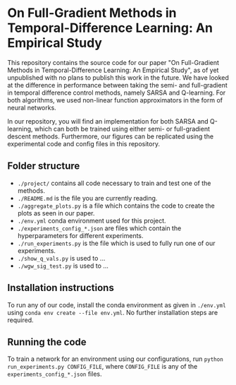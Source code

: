 # On Full-Gradient Methods in Temporal-Difference Learning: An Empirical Study

This repository contains the source code for our paper "On Full-Gradient Methods in Temporal-Difference Learning: An Empirical Study", as of yet unpublished with no plans to publish this work in the future. We have looked at the difference in performance between taking the semi- and full-gradient in temporal difference control methods, namely SARSA and Q-learning. For both algorithms, we used non-linear function approximators in the form of neural networks.

In our repository, you will find an implementation for both SARSA and Q-learning, which can both be trained using either semi- or full-gradient descent methods. Furthermore, our figures can be replicated using the experimental code and config files in this repository.

## Folder structure
- `./project/` contains all code necessary to train and test one of the methods.
- `./README.md` is the file you are currently reading.
- `./aggregate_plots.py` is a file which contains the code to create the plots as seen in our paper.
- `./env.yml` conda environment used for this project.
- `./experiments_config_*.json` are files which contain the hyperparameters for different experiments.
- `./run_experiments.py` is the file which is used to fully run one of our experiments.
- `./show_q_vals.py` is used to ...
- `./wgw_sig_test.py` is used to ...

## Installation instructions
To run any of our code, install the conda environment as given in `./env.yml` using `conda env create --file env.yml`.
No further installation steps are required.

## Running the code
To train a network for an environment using our configurations, run `python run_experiments.py CONFIG_FILE`, where `CONFIG_FILE` is any of the `experiments_config_*.json` files.